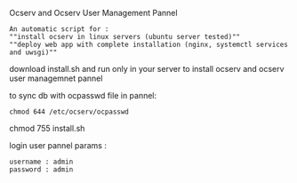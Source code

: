 Ocserv and Ocserv User Management Pannel

    An automatic script for :
    ""install ocserv in linux servers (ubuntu server tested)""
    ""deploy web app with complete installation (nginx, systemctl services and uwsgi)"" 

download install.sh and run only in your server to install ocserv and ocserv user managemnet pannel

    
to sync db with ocpasswd file in pannel:
    
    chmod 644 /etc/ocserv/ocpasswd 
   

chmod 755 install.sh

login user pannel params : 

    username : admin
    password : admin










    




